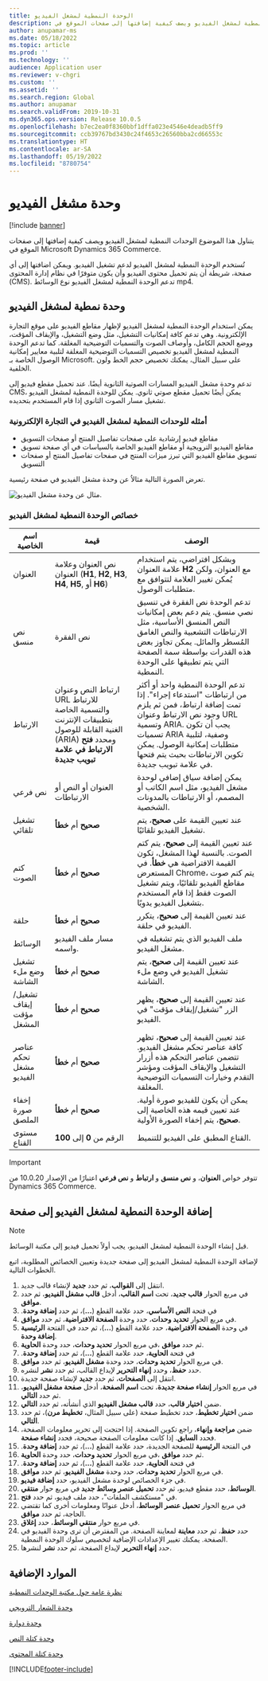 ```yaml
---
title: الوحدة النمطية لمشغل الفيديو
description: يتناول هذا الموضوع الوحدات النمطية لمشغل الفيديو ويصف كيفية إضافتها إلى صفحات الموقع في Microsoft Dynamics 365 Commerce.
author: anupamar-ms
ms.date: 05/18/2022
ms.topic: article
ms.prod: ''
ms.technology: ''
audience: Application user
ms.reviewer: v-chgri
ms.custom: ''
ms.assetid: ''
ms.search.region: Global
ms.author: anupamar
ms.search.validFrom: 2019-10-31
ms.dyn365.ops.version: Release 10.0.5
ms.openlocfilehash: b7ec2ea0f8360bbf1dffa023e4546e4deadb5ff9
ms.sourcegitcommit: ccb39767bd3430c24f4653c26560bba2cd66553c
ms.translationtype: HT
ms.contentlocale: ar-SA
ms.lasthandoff: 05/19/2022
ms.locfileid: "8780754"
---
```

# <a name="video-player-module"></a>وحدة مشغل الفيديو

[!include [banner](includes/banner.md)]

يتناول هذا الموضوع الوحدات النمطية لمشغل الفيديو ويصف كيفية إضافتها إلى صفحات الموقع في Microsoft Dynamics 365 Commerce.

تُستخدم الوحدة النمطية لمشغل الفيديو لدعم تشغيل الفيديو. ويمكن اضافتها إلى أي صفحة، شريطة أن يتم تحميل محتوى الفيديو وأن يكون متوفرًا في نظام إدارة المحتوى (CMS). تدعم الوحدة النمطية لمشغل الفيديو نوع الوسائط mp4.

## <a name="video-player-module"></a>وحدة نمطية لمشغل الفيديو

يمكن استخدام الوحدة النمطية لمشغل الفيديو لإظهار مقاطع الفيديو على موقع التجارة الإلكترونية. وهي تدعم كافة إمكانيات التشغيل، مثل وضع التشغيل، والإيقاف المؤقت، ووضع الحجم الكامل، وأوصاف الصوت والتسميات التوضيحية المغلقة. كما تدعم الوحدة النمطية لمشغل الفيديو تخصيص التسميات التوضيحية المغلقة لتلبية معايير إمكانية الوصول الخاصة بـ Microsoft. على سبيل المثال، يمكنك تخصيص حجم الخط ولون الخلفية.

تدعم وحدة مشغل الفيديو المسارات الصوتية الثانوية أيضًا. عند تحميل مقطع فيديو إلى CMS، يمكن أيضًا تحميل مقطع صوتي ثانوي. يمكن للوحدة النمطية لمشغل الفيديو تشغيل مسار الصوت الثانوي إذا قام المستخدم بتحديده.

### <a name="examples-of-video-player-modules-in-e-commerce"></a>أمثله للوحدات النمطية لمشغل الفيديو في التجارة الإلكترونية

- مقاطع فيديو إرشادية على صفحات تفاصيل المنتج أو صفحات التسويق
- مقاطع الفيديو الترويجية أو مقاطع الفيديو الخاصة بالسياسات في أي صفحة تسويق
- تسويق مقاطع الفيديو التي تبرز ميزات المنتج في صفحات تفاصيل المنتج أو صفحات التسويق

تعرض الصورة التالية مثالاُ عن وحدة مشغل الفيديو في صفحة رئيسية.

![مثال عن وحدة مشغل الفيديو.](./media/ecommerce-videoplayer.PNG)

### <a name="video-player-module-properties"></a>خصائص الوحدة النمطية لمشغل الفيديو

| اسم الخاصية         | قيمة                               | الوصف |
|-----------------------|-------------------------------------|-------------|
| العنوان‬               | نص العنوان وعلامة العنوان (**H1**, **H2**, **H3**, **H4**, **H5**, أو **H6**) | وبشكل افتراضي، يتم استخدام علامة العنوان **H2** مع العنوان، ولكن يُمكن تغيير العلامة لتتوافق مع متطلبات الوصول. |
| نص منسق             | نص الفقرة | تدعم الوحدة نص الفقرة في تنسيق نصي منسق. يتم دعم بعض إمكانيات النص المنسق الأساسية، مثل الارتباطات التشعبية والنص الغامق المُسطر والمائل. يمكن تجاوز بعض هذه القدرات بواسطة سمة الصفحة التي يتم تطبيقها على الوحدة النمطية. |
| الارتباط                  | ارتباط النص وعنوان URL للارتباط والتسمية الخاصة بتطبيقات الإنترنت الغنية القابلة للوصول (ARIA) ومحدد **فتح الارتباط في علامة تبويب جديدة** | تدعم الوحدة النمطية واحد أو أكثر من ارتباطات "استدعاء إجراء". إذا تمت إضافة ارتباط، فمن ثم يلزم وجود نص الارتباط وعنوان URL وتسمية ARIA. يجب أن تكون تسميات ARIA وصفية، لتلبية متطلبات إمكانية الوصول. يمكن تكوين الارتباطات بحيث يتم فتحها في علامة تبويب جديدة. |
| نص فرعي              | العنوان أو النص أو الارتباطات | يمكن إضافة سياق إضافي لوحدة مشغل الفيديو، مثل اسم الكاتب أو المصمم، أو الارتباطات بالمدونات الشخصية. |
| تشغيل تلقائي             | **صحيح** أم **خطأ**               | عند تعيين القيمة على **صحيح**، يتم تشغيل الفيديو تلقائيًا. |
| كتم الصوت                  | **صحيح** أم **خطأ**               | عند تعيين القيمة إلى **صحيح**، يتم كتم الصوت. بالنسبة لهذا المشغل، تكون القيمة الافتراضية هي **خطأ**. في المستعرض Chrome، يتم كتم صوت مقاطع الفيديو تلقائيًا، ويتم تشغيل الصوت فقط إذا قام المستخدم بتشغيل الفيديو يدويًا. |
| حلقة                  | **صحيح** أم **خطأ**               | عند تعيين القيمة إلى **صحيح**، يتكرر الفيديو في حلقة. |
| الوسائط                 | مسار ملف الفيديو واسمه. | ملف الفيديو الذي يتم تشغيله في مشغل الفيديو. |
| تشغيل وضع ‏‫ملء الشاشة‬       | **صحيح** أم **خطأ**               | عند تعيين القيمة إلى **صحيح**، يتم تشغيل الفيديو في وضع ‏‫ملء الشاشة‬. |
| ‏‫تشغيل/إيقاف مؤقت‬ المشغل    | **صحيح** أم **خطأ**               | عند تعيين القيمة إلى **صحيح**، يظهر الزر "تشغيل/إيقاف مؤقت" في الفيديو. |
| عناصر تحكم مشغل الفيديو | **صحيح** أم **خطأ**               | عند تعيين القيمة إلى **صحيح**، تظهر كافة عناصر تحكم مشغل الفيديو. تتضمن عناصر التحكم هذه أزرار التشغيل والإيقاف المؤقت ومؤشر التقدم وخيارات التسميات التوضيحية المغلقة. |
| إخفاء صورة الملصق     | **صحيح** أم **خطأ**               | يمكن أن يكون للفيديو صورة أولية. عند تعيين قيمه هذه الخاصية إلى **صحيح**، يتم إخفاء الصورة الأولية. |
| مستوى القناع            | الرقم من **0** إلى **100** | القناع المطبق على الفيديو للتنميط. |

> [!IMPORTANT]
> تتوفر خواص **العنوان**، و **نص منسق** و **ارتباط** و **نص فرعي** اعتبارًا من الإصدار 10.0.20 من Dynamics 365 Commerce.

## <a name="add-a-video-player-module-to-a-page"></a>إضافة الوحدة النمطية لمشغل الفيديو إلى صفحة

> [!NOTE] 
> قبل إنشاء الوحدة النمطية لمشغل الفيديو، يجب أولاً تحميل فيديو إلى مكتبة الوسائط.

لإضافة الوحدة النمطية لمشغل الفيديو إلى صفحة جديدة وتعيين الخصائص المطلوبة، اتبع الخطوات التالية.

1. انتقل إلى **القوالب**، ثم حدد **جديد** لإنشاء قالب جديد.
1. في مربع الحوار **قالب جديد**، تحت **اسم القالب**، أدخل **قالب مشغل الفيديو**، ثم حدد **موافق**.
1. في فتحة **النص الأساسي‬‬‏‫**، حدد علامة القطع (**...**)، ثم حدد **إضافة وحدة**.
1. في مربع الحوار **تحديد وحدات**، حدد وحدة **الصفحة الافتراضية**، ثم حدد **موافق**.
1. في الفتحة **الرئيسية‏‎** في وحدة **الصفحة الافتراضية**، حدد علامة القطع (**...**)، ثم حدد **إضافة وحدة**.
1. في مربع الحوار **تحديد وحدات**، حدد وحدة **الحاوية‬‏‎**، ثم حدد **موافق**.
1. في فتحة **الحاوية‬‬‏‫**، حدد علامة القطع (**...**)، ثم حدد **إضافة وحدة**.
1. في مربع الحوار **تحديد وحدات**، حدد وحدة **مشغل الفيديو‬**، ثم حدد **موافق**.
1. حدد **حفظ**، وحدد **إنهاء التحرير** لإيداع القالب، ثم حدد **نشر** لنشره. 
1. انتقل إلى **الصفحات**، ثم حدد **جديد** لإنشاء صفحة جديدة.
1. في مربع الحوار **إنشاء صفحة جديدة**، تحت **اسم الصفحة**، أدخل **صفحة مشغل الفيديو**، ثم حدد **التالي**.
1. ضمن **اختيار قالب**، حدد **قالب مشغل الفيديو** الذي أنشأته، ثم حدد **التالي**.
1. ضمن **اختيار تخطيط**، حدد تخطيط صفحة (على سبيل المثال، **تخطيط مرن**)، ثم حدد **التالي**.
1. ضمن **مراجعة وإنهاء**، راجع تكوين الصفحة. إذا احتجت إلى تحرير معلومات الصفحة، فحدد **السابق**. إذا كانت معلومات الصفحة صحيحة، فحدد **إنشاء صفحة**.
1. في الفتحة **الرئيسية** للصفحة الجديدة، حدد علامة القطع (**...**)، ثم حدد **إضافة وحدة‬‏‫**.
1. في مربع الحوار **تحديد وحدات**، حدد وحدة **الحاوية‬‏‎**، ثم حدد **موافق**.
1. في فتحة **الحاوية‬‬‏‫**، حدد علامة القطع (**...**)، ثم حدد **إضافة وحدة**.
1. في مربع الحوار **تحديد وحدات**، حدد وحدة **مشغل الفيديو‬**، ثم حدد **موافق**.
1. في جزء الخصائص لوحدة مشغل الفيديو، حدد **إضافة فيديو**.
1. في مربع حوار **منتقي‏‎ الوسائط**، حدد مقطع فيديو، ثم حدد **تحميل عنصر وسائط جديد**.
1. في "مستكشف الملفات"، حدد ملف فيديو، ثم حدد **فتح**.
1. في مربع الحوار **تحميل عنصر الوسائط**، أدخل عنوانًا ومعلومات أخرى كما تقتضي الحاجة، ثم حدد **موافق**.
1. في مربع حوار **منتقي الوسائط**، حدد **إغلاق**.
1. حدد **حفظ**، ثم حدد **معاينة** لمعاينة الصفحة. من المفترض أن ترى وحدة الفيديو في الصفحة. يمكنك تغيير الإعدادات الإضافية لتخصيص سلوك الوحدة النمطية.
1. حدد **إنهاء التحرير** لإيداع الصفحة، ثم حدد **نشر** لنشرها. 

## <a name="additional-resources"></a>الموارد الإضافية

[نظرة عامة حول مكتبة الوحدات النمطية](starter-kit-overview.md)

[وحدة الشعار الترويجي](add-alert.md)

[وحدة دوارة](add-carousel.md)

[وحدة كتلة النص](add-content-rich-block.md)

[وحدة كتلة المحتوى](add-hero-module.md)


[!INCLUDE[footer-include](../includes/footer-banner.md)]
